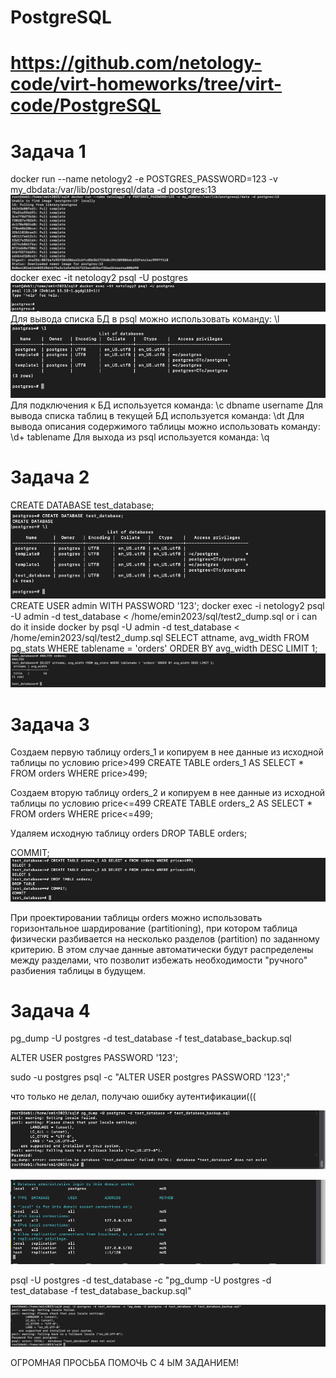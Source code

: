 # PostgreSQL

# https://github.com/netology-code/virt-homeworks/tree/virt-code/PostgreSQL


# Задача 1

docker run --name netology2 -e POSTGRES_PASSWORD=123 -v my_dbdata:/var/lib/postgresql/data -d postgres:13
![alt text](https://github.com/EminChm/netology-homeworks-2023/blob/main/%D0%A1%D0%BD%D0%B8%D0%BC%D0%BE%D0%BA%20%D1%8D%D0%BA%D1%80%D0%B0%D0%BD%D0%B0%202023-02-26%20%D0%B2%2018.16.01.png)
docker exec -it netology2 psql -U postgres
![alt text](https://github.com/EminChm/netology-homeworks-2023/blob/main/%D0%A1%D0%BD%D0%B8%D0%BC%D0%BE%D0%BA%20%D1%8D%D0%BA%D1%80%D0%B0%D0%BD%D0%B0%202023-02-26%20%D0%B2%2018.16.16.png)
Для вывода списка БД в psql можно использовать команду: \l
![alt text](https://github.com/EminChm/netology-homeworks-2023/blob/main/%D0%A1%D0%BD%D0%B8%D0%BC%D0%BE%D0%BA%20%D1%8D%D0%BA%D1%80%D0%B0%D0%BD%D0%B0%202023-02-26%20%D0%B2%2018.18.12.png)
Для подключения к БД используется команда: \c dbname username
Для вывода списка таблиц в текущей БД используется команда: \dt
Для вывода описания содержимого таблицы можно использовать команду: \d+ tablename
Для выхода из psql используется команда: \q

# Задача 2

CREATE DATABASE test_database;
![alt text](https://github.com/EminChm/netology-homeworks-2023/blob/main/%D0%A1%D0%BD%D0%B8%D0%BC%D0%BE%D0%BA%20%D1%8D%D0%BA%D1%80%D0%B0%D0%BD%D0%B0%202023-02-26%20%D0%B2%2018.47.48.png)
CREATE USER admin WITH PASSWORD '123';
docker exec -i netology2 psql -U admin -d test_database < /home/emin2023/sql/test2_dump.sql 
or i can do it inside docker by 
psql -U admin -d test_database < /home/emin2023/sql/test2_dump.sql
SELECT attname, avg_width FROM pg_stats WHERE tablename = 'orders' ORDER BY avg_width DESC LIMIT 1;
![alt text](https://github.com/EminChm/netology-homeworks-2023/blob/main/%D0%A1%D0%BD%D0%B8%D0%BC%D0%BE%D0%BA%20%D1%8D%D0%BA%D1%80%D0%B0%D0%BD%D0%B0%202023-02-26%20%D0%B2%2019.36.28.png)

# Задача 3

Создаем первую таблицу orders_1 и копируем в нее данные из исходной таблицы по условию price>499
CREATE TABLE orders_1 AS SELECT * FROM orders WHERE price>499;

Создаем вторую таблицу orders_2 и копируем в нее данные из исходной таблицы по условию price<=499
CREATE TABLE orders_2 AS SELECT * FROM orders WHERE price<=499;

Удаляем исходную таблицу orders
DROP TABLE orders;

COMMIT;
![alt text](https://github.com/EminChm/netology-homeworks-2023/blob/main/%D0%A1%D0%BD%D0%B8%D0%BC%D0%BE%D0%BA%20%D1%8D%D0%BA%D1%80%D0%B0%D0%BD%D0%B0%202023-02-26%20%D0%B2%2019.44.37.png)

При проектировании таблицы orders можно использовать горизонтальное шардирование (partitioning), при котором таблица физически разбивается на несколько разделов (partition) по заданному критерию. В этом случае данные автоматически будут распределены между разделами, что позволит избежать необходимости "ручного" разбиения таблицы в будущем.

# Задача 4

pg_dump -U postgres -d test_database -f test_database_backup.sql

ALTER USER postgres PASSWORD '123';

sudo -u postgres psql -c "ALTER USER postgres PASSWORD '123';"

что только не делал, получаю ошибку аутентификации(((

![alt text](https://github.com/EminChm/netology-homeworks-2023/blob/main/%D0%A1%D0%BD%D0%B8%D0%BC%D0%BE%D0%BA%20%D1%8D%D0%BA%D1%80%D0%B0%D0%BD%D0%B0%202023-02-26%20%D0%B2%2020.27.46.png)

![alt text](https://github.com/EminChm/netology-homeworks-2023/blob/main/%D0%A1%D0%BD%D0%B8%D0%BC%D0%BE%D0%BA%20%D1%8D%D0%BA%D1%80%D0%B0%D0%BD%D0%B0%202023-02-26%20%D0%B2%2020.27.59.png)

psql -U postgres -d test_database -c "pg_dump -U postgres -d test_database -f test_database_backup.sql"

![alt text](https://github.com/EminChm/netology-homeworks-2023/blob/main/%D0%A1%D0%BD%D0%B8%D0%BC%D0%BE%D0%BA%20%D1%8D%D0%BA%D1%80%D0%B0%D0%BD%D0%B0%202023-02-26%20%D0%B2%2020.32.52.png)

ОГРОМНАЯ ПРОСЬБА ПОМОЧЬ С 4 ЫМ ЗАДАНИЕМ!

